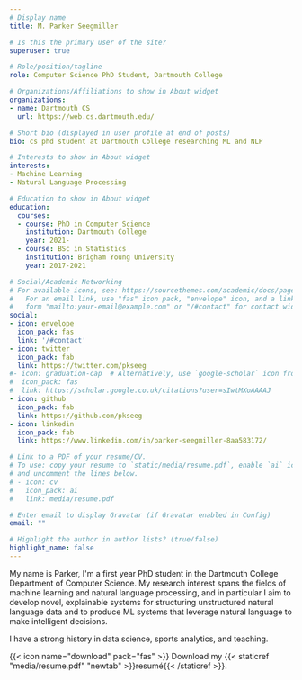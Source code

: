 ```yaml
---
# Display name
title: M. Parker Seegmiller

# Is this the primary user of the site?
superuser: true

# Role/position/tagline
role: Computer Science PhD Student, Dartmouth College

# Organizations/Affiliations to show in About widget
organizations:
- name: Dartmouth CS
  url: https://web.cs.dartmouth.edu/

# Short bio (displayed in user profile at end of posts)
bio: cs phd student at Dartmouth College researching ML and NLP

# Interests to show in About widget
interests:
- Machine Learning
- Natural Language Processing

# Education to show in About widget
education:
  courses:
  - course: PhD in Computer Science
    institution: Dartmouth College
    year: 2021-
  - course: BSc in Statistics
    institution: Brigham Young University
    year: 2017-2021

# Social/Academic Networking
# For available icons, see: https://sourcethemes.com/academic/docs/page-builder/#icons
#   For an email link, use "fas" icon pack, "envelope" icon, and a link in the
#   form "mailto:your-email@example.com" or "/#contact" for contact widget.
social:
- icon: envelope
  icon_pack: fas
  link: '/#contact'
- icon: twitter
  icon_pack: fab
  link: https://twitter.com/pkseeg
#- icon: graduation-cap  # Alternatively, use `google-scholar` icon from `ai` icon pack
#  icon_pack: fas
#  link: https://scholar.google.co.uk/citations?user=sIwtMXoAAAAJ
- icon: github
  icon_pack: fab
  link: https://github.com/pkseeg
- icon: linkedin
  icon_pack: fab
  link: https://www.linkedin.com/in/parker-seegmiller-8aa583172/

# Link to a PDF of your resume/CV.
# To use: copy your resume to `static/media/resume.pdf`, enable `ai` icons in `params.toml`,
# and uncomment the lines below.
# - icon: cv
#   icon_pack: ai
#   link: media/resume.pdf

# Enter email to display Gravatar (if Gravatar enabled in Config)
email: ""

# Highlight the author in author lists? (true/false)
highlight_name: false
---
```


My name is Parker, I'm a first year PhD student in the Dartmouth College Department of Computer Science. 
My research interest spans the fields of machine learning and natural language processing, and in particular 
I aim to develop novel, explainable systems for structuring unstructured natural language data and to produce 
ML systems that leverage natural language to make intelligent decisions. 

I have a strong history in data science, sports analytics, and teaching. 

{{< icon name="download" pack="fas" >}} Download my {{< staticref "media/resume.pdf" "newtab" >}}resumé{{< /staticref >}}.
